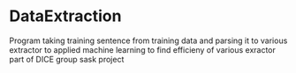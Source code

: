 # DataExtraction
Program taking training sentence from training data and parsing it to various extractor to applied machine learning to find efficieny of various 
exractor
part of DICE group sask project
